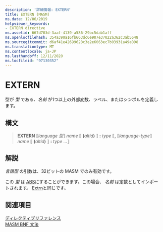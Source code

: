 ```yaml
---
description: '詳細情報: EXTERN'
title: EXTERN (MASM)
ms.date: 12/06/2019
helpviewer_keywords:
- EXTERN directive
ms.assetid: 667d703d-3aaf-4139-a586-29bc5dab1aff
ms.openlocfilehash: 354a390a16fb663dc6e907e37022a362c3ab5648
ms.sourcegitcommit: d6af41e42699628c3e2e6063ec7b03931a49a098
ms.translationtype: MT
ms.contentlocale: ja-JP
ms.lasthandoff: 12/11/2020
ms.locfileid: "97130352"
---
```

# <a name="extern"></a>EXTERN

型が *型* である、*名前* が1つ以上の外部変数、ラベル、またはシンボルを定義します。

## <a name="syntax"></a>構文

> **EXTERN** ⟦*language 型*⟧ *name* ⟦ __(__*altid*__)__ ⟧ __:__ *type* ⟦__,__ ⟦*language-type*⟧ *name* ⟦ __(__*altid*__)__ ⟧ __:__ *type* ...⟧

## <a name="remarks"></a>解説

*言語型* の引数は、32ビットの MASM でのみ有効です。

この *型* は [ABS](operator-abs.md)にすることができます。この場合、 *名前* は定数としてインポートされます。 [Extrn](extrn.md)と同じです。

## <a name="see-also"></a>関連項目

[ディレクティブリファレンス](directives-reference.md)\
[MASM BNF 文法](masm-bnf-grammar.md)

